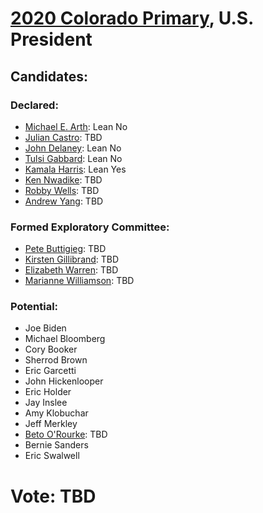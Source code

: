 # [2020 Colorado Primary](../README.md), U.S. President

## Candidates:

### Declared:

* [Michael E. Arth](michael_e_arth.md): Lean No
* [Julian Castro](julian_castro.md): TBD
* [John Delaney](john_delaney.md): Lean No
* [Tulsi Gabbard](tulsi_gabbard.md): Lean No
* [Kamala Harris](kamala_harris.md): Lean Yes
* [Ken Nwadike](ken_nwadike.md): TBD
* [Robby Wells](robby_wells.md): TBD
* [Andrew Yang](andrew_yang.md): TBD

### Formed Exploratory Committee:

* [Pete Buttigieg](pete_buttigieg.md): TBD
* [Kirsten Gillibrand](kirsten_gillibrand.md): TBD
* [Elizabeth Warren](elizabeth_warren.md): TBD
* [Marianne Williamson](marianne_williamson.md): TBD

### Potential:

* Joe Biden
* Michael Bloomberg
* Cory Booker
* Sherrod Brown
* Eric Garcetti
* John Hickenlooper
* Eric Holder
* Jay Inslee
* Amy Klobuchar
* Jeff Merkley
* [Beto O'Rourke](beto_orourke.md): TBD
* Bernie Sanders
* Eric Swalwell

# Vote: TBD
